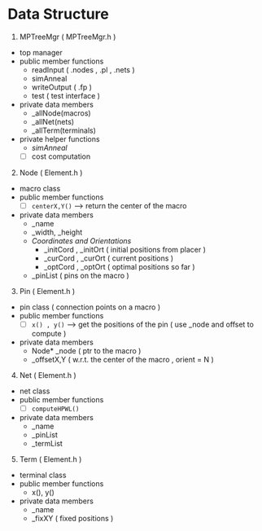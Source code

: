 
# Data Structure
1. MPTreeMgr ( MPTreeMgr.h )
  - top manager
  - public member functions
    + readInput ( .nodes , .pl , .nets ) 
    + simAnneal
    + writeOutput ( .fp )
    + test ( test interface )
  - private data members
    + \_allNode(macros) 
    + \_allNet(nets) 
    + \_allTerm(terminals)
  - private helper functions 
    +   *simAnneal*
      * [ ] cost computation

2. Node ( Element.h ) 
  - macro class
  - public member functions 
    + [ ] `centerX,Y()` --> return the center of the macro
  - private data members
    + \_name 
    + \_width, \_height
    + *Coordinates and Orientations*
      * \_initCord , \_initOrt ( initial positions from placer )
      * \_curCord , \_curOrt   ( current positions )
      * \_optCord , \_optOrt   ( optimal positions so far )
    + \_pinList ( pins on the macro )

3. Pin ( Element.h ) 
  - pin class ( connection points on a macro )
  - public member functions
    + [ ] `x() , y()` --> get the positions of the pin ( use \_node and offset to compute )
  - private data members
    + Node\* \_node ( ptr to the macro )
    + \_offsetX,Y ( w.r.t. the center of the macro , orient = N )

4. Net ( Element.h ) 
  - net class
  - public member functions
    + [ ] `computeHPWL()`
  - private data members
    + \_name
    + \_pinList
    + \_termList

5. Term ( Element.h ) 
 - terminal class
 - public member functions
   + x(), y() 
 - private data members
   + \_name
   + \_fixXY ( fixed positions ) 
